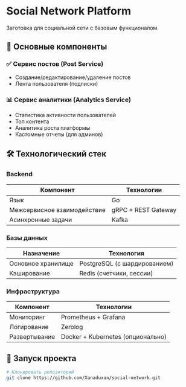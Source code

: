 # Social Network Platform

Заготовка для социальной сети с базовым функционалом.

## 📌 Основные компоненты

### ✅ Сервис постов (Post Service)

- Создание/редактирование/удаление постов
- Лента пользователя (подписки)

### 📊 Сервис аналитики (Analytics Service)

- Статистика активности пользователей
- Топ контента
- Аналитика роста платформы
- Кастомные отчеты (для админов)

## 🛠 Технологический стек

### Backend

| Компонент                   | Технологии          |
| --------------------------- | ------------------- |
| Язык                        | Go                  |
| Межсервисное взаимодействие | gRPC + REST Gateway |
| Асинхронные задачи          | Kafka               |

### Базы данных

| Назначение         | Технология                   |
| ------------------ | ---------------------------- |
| Основное хранилище | PostgreSQL (с шардированием) |
| Кэширование        | Redis (счетчики, сессии)     |

### Инфраструктура

| Компонент     | Технологии                        |
| ------------- | --------------------------------- |
| Мониторинг    | Prometheus + Grafana              |
| Логирование   | Zerolog                           |
| Развертывание | Docker + Kubernetes (опционально) |

## 🚀 Запуск проекта

```bash
# Клонировать репозиторий
git clone https://github.com/Xanaduxan/social-network.git

```

